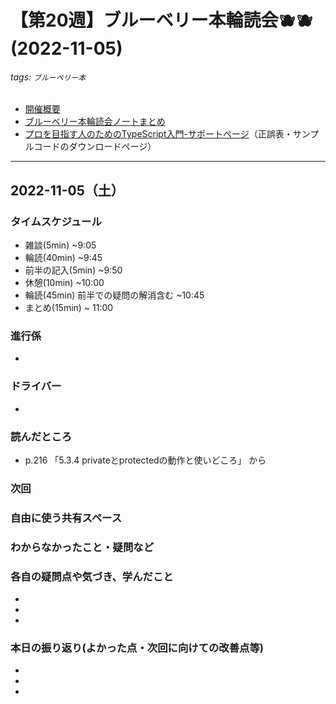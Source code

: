 # 【第20週】ブルーベリー本輪読会🫐🫐<br />(2022-11-05)

###### tags: `ブルーベリー本`

- [開催概要](https://hackmd.io/1kCgi6_tSGukG0KZrqDLvA)
- [ブルーベリー本輪読会ノートまとめ](https://hackmd.io/Ih6bdReuR3eQpYkGaCx8pg)
- [プロを目指す人のためのTypeScript入門-サポートページ](https://gihyo.jp/book/2022/978-4-297-12747-3/support)（正誤表・サンプルコードのダウンロードページ）

---
## 2022-11-05（土）

### タイムスケジュール
- 雑談(5min) ~9:05
- 輪読(40min) ~9:45
- 前半の記入(5min) ~9:50
- 休憩(10min) ~10:00
- 輪読(45min) 前半での疑問の解消含む ~10:45
- まとめ(15min) ~ 11:00

### 進行係

- 

### ドライバー

- 

### 読んだところ

- p.216 「5.3.4 privateとprotectedの動作と使いどころ」 から

### 次回

### 自由に使う共有スペース

### わからなかったこと・疑問など

### 各自の疑問点や気づき、学んだこと

- 

- 

-

### 本日の振り返り(よかった点・次回に向けての改善点等)

-

-

-
